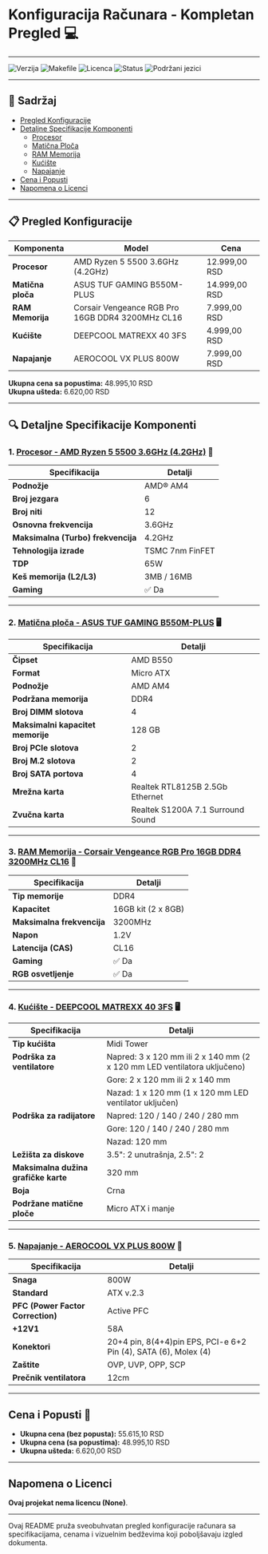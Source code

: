 # Konfiguracija Računara - Kompletan Pregled 💻

---

![Verzija](https://img.shields.io/badge/verzija-1.0.0-blue)
![Makefile](https://img.shields.io/badge/Makefile-dostupan-brightgreen)
![Licenca](https://img.shields.io/badge/licenca-None-lightgray)
![Status](https://img.shields.io/badge/status-aktivno-success)
![Podržani jezici](https://img.shields.io/badge/jezici-bash%20%7C%20markdown-blue)

---

## 📑 Sadržaj

- [Pregled Konfiguracije](#pregled-konfiguracije)
- [Detaljne Specifikacije Komponenti](#detaljne-specifikacije-komponenti)
  - [Procesor](#1-procesor---amd-ryzen-5-5500-36ghz-42ghz)
  - [Matična Ploča](#2-matična-ploča---asus-tuf-gaming-b550m-plus)
  - [RAM Memorija](#3-ram-memorija---corsair-vengeance-rgb-pro-16gb-ddr4-3200mhz-cl16)
  - [Kućište](#4-kućište---deepcool-matrexx-40-3fs)
  - [Napajanje](#5-napajanje---aerocool-vx-plus-800w)
- [Cena i Popusti](#cena-i-popusti)
- [Napomena o Licenci](#napomena-o-licenci)

---

## 📋 Pregled Konfiguracije

| Komponenta         | Model                                 | Cena           |
|--------------------|---------------------------------------|----------------|
| **Procesor**       | AMD Ryzen 5 5500 3.6GHz (4.2GHz)      | 12.999,00 RSD  |
| **Matična ploča**  | ASUS TUF GAMING B550M-PLUS            | 14.999,00 RSD  |
| **RAM Memorija**   | Corsair Vengeance RGB Pro 16GB DDR4 3200MHz CL16 | 7.999,00 RSD |
| **Kućište**        | DEEPCOOL MATREXX 40 3FS               | 4.999,00 RSD   | 
| **Napajanje**      | AEROCOOL VX PLUS 800W                 | 7.999,00 RSD   | 

**Ukupna cena sa popustima:** 48.995,10 RSD  
**Ukupna ušteda:** 6.620,00 RSD

---

## 🔍 Detaljne Specifikacije Komponenti

### 1. [Procesor - AMD Ryzen 5 5500 3.6GHz (4.2GHz)](https://gigatron.rs/procesori/amd-ryzen-5-5500-36ghz-42ghz-474434) 🚀

| Specifikacija                       | Detalji                       |
|-------------------------------------|-------------------------------|
| **Podnožje**                        | AMD® AM4                      |
| **Broj jezgara**                    | 6                             |
| **Broj niti**                       | 12                            |
| **Osnovna frekvencija**             | 3.6GHz                        |
| **Maksimalna (Turbo) frekvencija**  | 4.2GHz                        |
| **Tehnologija izrade**              | TSMC 7nm FinFET               |
| **TDP**                             | 65W                           |
| **Keš memorija (L2/L3)**            | 3MB / 16MB                    |
| **Gaming**                          | ✅ Da                         |

---

### 2. [Matična ploča - ASUS TUF GAMING B550M-PLUS](https://gigatron.rs/maticne-ploce/asus-tuf-gaming-b550mplus-365334) 🖥️

| Specifikacija                       | Detalji                       |
|-------------------------------------|-------------------------------|
| **Čipset**                          | AMD B550                      |
| **Format**                          | Micro ATX                     |
| **Podnožje**                        | AMD AM4                       |
| **Podržana memorija**               | DDR4                          |
| **Broj DIMM slotova**               | 4                             |
| **Maksimalni kapacitet memorije**   | 128 GB                        |
| **Broj PCIe slotova**               | 2                             |
| **Broj M.2 slotova**                | 2                             |
| **Broj SATA portova**               | 4                             |
| **Mrežna karta**                    | Realtek RTL8125B 2.5Gb Ethernet |
| **Zvučna karta**                    | Realtek S1200A 7.1 Surround Sound |

---

### 3. [RAM Memorija - Corsair Vengeance RGB Pro 16GB DDR4 3200MHz CL16](https://gigatron.rs/memorije/corsair-vengeance-rgb-pro-16gb-2-x-8gb-ddr4-dram-3200mhz-c16-cmw16gx4m2c3200c16-373079) 🌈

| Specifikacija                       | Detalji                       |
|-------------------------------------|-------------------------------|
| **Tip memorije**                    | DDR4                          |
| **Kapacitet**                       | 16GB kit (2 x 8GB)            |
| **Maksimalna frekvencija**          | 3200MHz                       |
| **Napon**                           | 1.2V                          |
| **Latencija (CAS)**                 | CL16                          |
| **Gaming**                          | ✅ Da                         |
| **RGB osvetljenje**                 | ✅ Da                         |

---

### 4. [Kućište - DEEPCOOL MATREXX 40 3FS](https://gigatron.rs/kucista/deepcool-matrexx-40-3fs-kuciste-486854) 🖥️

| Specifikacija                         | Detalji                       |
|---------------------------------------|-------------------------------|
| **Tip kućišta**                       | Midi Tower                    |
| **Podrška za ventilatore**            | Napred: 3 x 120 mm ili 2 x 140 mm (2 x 120 mm LED ventilatora uključeno) |
|                                       | Gore: 2 x 120 mm ili 2 x 140 mm |
|                                       | Nazad: 1 x 120 mm (1 x 120 mm LED ventilator uključen) |
| **Podrška za radijatore**             | Napred: 120 / 140 / 240 / 280 mm |
|                                       | Gore: 120 / 140 / 240 / 280 mm |
|                                       | Nazad: 120 mm                 |
| **Ležišta za diskove**                | 3.5": 2 unutrašnja, 2.5": 2   |
| **Maksimalna dužina grafičke karte**  | 320 mm                        |
| **Boja**                              | Crna                          |
| **Podržane matične ploče**            | Micro ATX i manje             |

---

### 5. [Napajanje - AEROCOOL VX PLUS 800W](https://gigatron.rs/napajanja/aerocool-vx-plus-800-napajanje-636839) 🔋

| Specifikacija                       | Detalji                       |
|-------------------------------------|-------------------------------|
| **Snaga**                           | 800W                          |
| **Standard**                        | ATX v.2.3                     |
| **PFC (Power Factor Correction)**   | Active PFC                    |
| **+12V1**                           | 58A                           |
| **Konektori**                       | 20+4 pin, 8(4+4)pin EPS, PCI-e 6+2 Pin (4), SATA (6), Molex (4) |
| **Zaštite**                         | OVP, UVP, OPP, SCP            |
| **Prečnik ventilatora**             | 12cm                          |

---

## Cena i Popusti 💸

- **Ukupna cena (bez popusta):** 55.615,10 RSD  
- **Ukupna cena (sa popustima):** 48.995,10 RSD  
- **Ukupna ušteda:** 6.620,00 RSD  

---

## Napomena o Licenci

**Ovaj projekat nema licencu (None)**. 

---

Ovaj README pruža sveobuhvatan pregled konfiguracije računara sa specifikacijama, cenama i vizuelnim bedževima koji poboljšavaju izgled dokumenta.
